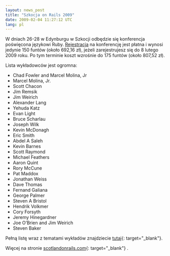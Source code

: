 ```yaml
---
layout: news_post
title: "Szkocja on Rails 2009"
date: 2009-02-04 11:27:12 UTC
lang: pl
---
```


W dniach 26-28 w Edynburgu w Szkocji odbędzie się konferencja poświęcona
językowi Ruby. [Rejestracja][1] na konferencję jest płatna i wynosi
jedynie 150 funtów (około 692,16 zł), jeżeli zarejestrujesz się do 8
lutego 2009 roku. Po tym terminie koszt wzrośnie do 175 funtów (około
807,52 zł).

Lista wykładowców jest ogromna:

* Chad Fowler and Marcel Molina, Jr
* Marcel Molina, Jr.
* Scott Chacon
* Jim Remsik
* Jim Weirich
* Alexander Lang
* Yehuda Katz
* Evan Light
* Bruce Scharlau
* Joseph Wilk
* Kevin McDonagh
* Eric Smith
* Abdel A Saleh
* Kevin Barnes
* Scott Raymond
* Michael Feathers
* Aaron Quint
* Rory McCune
* Pat Maddox
* Jonathan Weiss
* Dave Thomas
* Fernand Galiana
* George Palmer
* Steven A Bristol
* Hendrik Volkmer
* Cory Forsyth
* Jeremy Hinegardner
* Joe O’Brien and Jim Weirich
* Steven Baker

Pełną listę wraz z tematami wykładów znajdziecie [tutaj][2]{:
target="_blank"}.

Więcej na stronie [scotlandonrails.com][3]{: target="_blank"} .



[1]: http://scotlandonrails.com/registration
[2]: http://scotlandonrails.com/schedule "wykładowcy na Szkodacja on Rails"
[3]: http://scotlandonrails.com/ "szkocja on rails"
